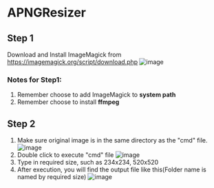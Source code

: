 # APNGResizer

## Step 1
Download and Install ImageMagick from https://imagemagick.org/script/download.php
![image](https://user-images.githubusercontent.com/24828239/115980445-5a76be00-a5bf-11eb-8a77-43cfec6c9665.png)

### Notes for Step1:
1. Remember choose to add ImageMagick to **system path**
2. Remember choose to install **ffmpeg** 

## Step 2
1. Make sure original image is in the same directory as the "cmd" file.
![image](https://user-images.githubusercontent.com/24828239/115980251-cd7f3500-a5bd-11eb-9278-345478665e65.png)
2. Double click to execute "cmd" file
![image](https://user-images.githubusercontent.com/24828239/115980278-0fa87680-a5be-11eb-8efb-8676908f3765.png)
3. Type in required size, such as 234x234, 520x520
4. After execution, you will find the output file like this(Folder name is named by required size)
![image](https://user-images.githubusercontent.com/24828239/115980311-657d1e80-a5be-11eb-9734-6441fd91cf44.png)
